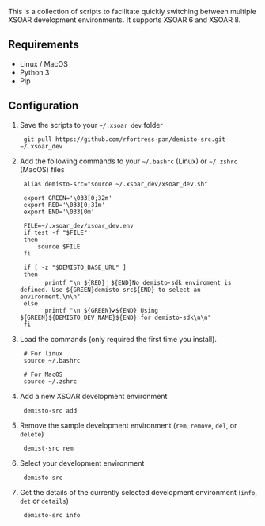 This is a collection of scripts to facilitate quickly switching between multiple XSOAR development environments. It supports XSOAR 6 and XSOAR 8.  

## Requirements

- Linux / MacOS
 - Python 3
 - Pip

## Configuration

1. Save the scripts to your `~/.xsoar_dev` folder
		
		git pull https://github.com/rfortress-pan/demisto-src.git ~/.xsoar_dev

2. Add the following commands to your `~/.bashrc` (Linux) or `~/.zshrc` (MacOS) files

		alias demisto-src="source ~/.xsoar_dev/xsoar_dev.sh"

		export GREEN='\033[0;32m'
		export RED='\033[0;31m'
		export END='\033[0m'

		FILE=~/.xsoar_dev/xsoar_dev.env
		if test -f "$FILE"
		then
		    source $FILE
		fi

		if [ -z "$DEMISTO_BASE_URL" ]
		then
		      printf "\n ${RED}！${END}No demisto-sdk enviroment is defined. Use ${GREEN}demisto-src${END} to select an environment.\n\n"
		else
		      printf "\n ${GREEN}✔${END} Using ${GREEN}${DEMISTO_DEV_NAME}${END} for demisto-sdk\n\n"
		fi

3. Load the commands (only required the first time you install).

		# For linux
		source ~/.bashrc

		# For MacOS
		source ~/.zshrc

4. Add a new XSOAR development environment

		demisto-src add

5. Remove the sample development environment (`rem`, `remove`, `del`, or `delete`)

		demist-src rem

6. Select your development environment

		demisto-src

7. Get the details of the currently selected development environment (`info`, `det` or `details`)

		demisto-src info